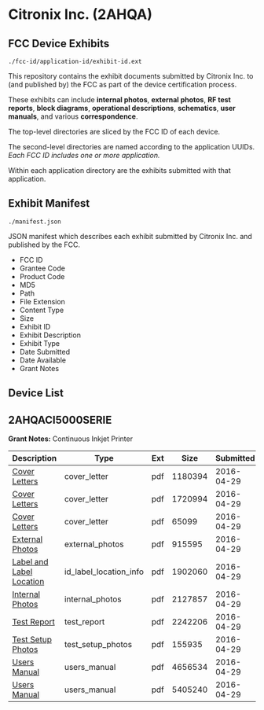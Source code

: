 # Citronix Inc. (2AHQA)
## FCC Device Exhibits

```
./fcc-id/application-id/exhibit-id.ext
```

This repository contains the exhibit documents submitted by Citronix Inc. to (and published by) the FCC as part of the device certification process.

These exhibits can include **internal photos**, **external photos**, **RF test reports**, **block diagrams**, **operational descriptions**, **schematics**, **user manuals**, and various **correspondence**.

The top-level directories are sliced by the FCC ID of each device.

The second-level directories are named according to the application UUIDs. *Each FCC ID includes one or more application.*

Within each application directory are the exhibits submitted with that application. 

## Exhibit Manifest

```
./manifest.json
```

JSON manifest which describes each exhibit submitted by Citronix Inc. and published by the FCC.

- FCC ID
- Grantee Code
- Product Code
- MD5
- Path
- File Extension
- Content Type
- Size
- Exhibit ID
- Exhibit Description
- Exhibit Type
- Date Submitted
- Date Available
- Grant Notes

## Device List
## 2AHQACI5000SERIE
**Grant Notes:** Continuous Inkjet Printer

| Description | Type | Ext | Size | Submitted | Available |
| ----------- | ---- | --- | ---- | --------- | --------- |
| [Cover Letters](2AHQACI5000SERIE/b1322f4d9195c6025870156902390542/2975840.pdf) | cover_letter | pdf | 1180394 | 2016-04-29 | 2016-05-02 |
| [Cover Letters](2AHQACI5000SERIE/b1322f4d9195c6025870156902390542/2975841.pdf) | cover_letter | pdf | 1720994 | 2016-04-29 | 2016-05-02 |
| [Cover Letters](2AHQACI5000SERIE/b1322f4d9195c6025870156902390542/2975842.pdf) | cover_letter | pdf | 65099 | 2016-04-29 | 2016-05-02 |
| [External Photos](2AHQACI5000SERIE/b1322f4d9195c6025870156902390542/2975843.pdf) | external_photos | pdf | 915595 | 2016-04-29 | 2016-05-02 |
| [Label and Label Location](2AHQACI5000SERIE/b1322f4d9195c6025870156902390542/2975845.pdf) | id_label_location_info | pdf | 1902060 | 2016-04-29 | 2016-05-02 |
| [Internal Photos](2AHQACI5000SERIE/b1322f4d9195c6025870156902390542/2975844.pdf) | internal_photos | pdf | 2127857 | 2016-04-29 | 2016-05-02 |
| [Test Report](2AHQACI5000SERIE/b1322f4d9195c6025870156902390542/2975850.pdf) | test_report | pdf | 2242206 | 2016-04-29 | 2016-05-02 |
| [Test Setup Photos](2AHQACI5000SERIE/b1322f4d9195c6025870156902390542/2975851.pdf) | test_setup_photos | pdf | 155935 | 2016-04-29 | 2016-05-02 |
| [Users Manual](2AHQACI5000SERIE/b1322f4d9195c6025870156902390542/2975852.pdf) | users_manual | pdf | 4656534 | 2016-04-29 | 2016-05-02 |
| [Users Manual](2AHQACI5000SERIE/b1322f4d9195c6025870156902390542/2975853.pdf) | users_manual | pdf | 5405240 | 2016-04-29 | 2016-05-02 |
